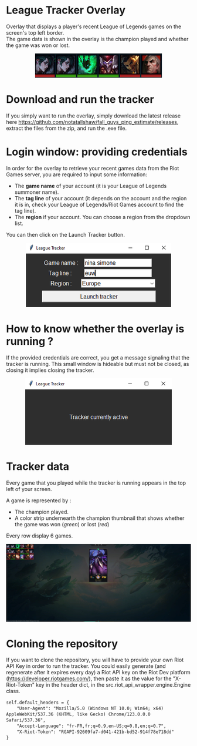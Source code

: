 # League Tracker Overlay 

Overlay that displays a player's recent League of Legends games on the screen's top left border. \
The game data is shown in the overlay is the champion played and whether the game was won or lost.

<p align='center'>
<img src="screenshots/single_row.png" alt="Tracker example"/>
<p>


# Download and run the tracker

If you simply want to run the overlay, simply download the latest release here https://github.com/notatallshaw/fall_guys_ping_estimate/releases, extract the files from the zip, and run the .exe file.

# Login window: providing credentials

In order for the overlay to retrieve your recent games data from the Riot Games server, you are required to input some information:
* The **game name** of your account (it is your League of Legends summoner name).
* The **tag line** of your account (it depends on the account and the region it is in, check your League of Legends/Riot Games account to find the tag line).
* The **region** if your account. You can choose a region from the dropdown list.

You can then click on the Launch Tracker button.

<p align='center'>
<img src="screenshots/login_window.png" alt="Login window"/>
<p>

# How to know whether the overlay is running ? 

If the provided credentials are correct, you get a message signaling that the tracker is running. This small window is hideable but must not be closed, as closing it implies closing the tracker.

<p align='center'>
<img src="screenshots/tracker_running.png" alt="Tracker running"/>
<p>

# Tracker data 

Every game that you played while the tracker is running appears in the top left of your screen.

A game is represented by : 
* The champion played.
* A color strip undernearth the champion thumbnail that shows whether the game was won (*green*) or lost (*red*)

Every row display 6 games.

<p align='center'>
<img src="screenshots/tracker_loading_screen.png" alt="Tracker loading screen"/>
<p>

# Cloning the repository

If you want to clone the repository, you will have to provide your own Riot API Key in order to run the tracker. You could easily generate (and regenerate after it expires every day) a Riot API key on the Riot Dev platform (https://developer.riotgames.com/), then paste it as the value for the "X-Riot-Token" key in the header dict, in the src.riot_api_wrapper.engine.Engine class. 

```
self.default_headers = {
    "User-Agent": "Mozilla/5.0 (Windows NT 10.0; Win64; x64) AppleWebKit/537.36 (KHTML, like Gecko) Chrome/123.0.0.0 Safari/537.36",
    "Accept-Language": "fr-FR,fr;q=0.9,en-US;q=0.8,en;q=0.7",
    "X-Riot-Token": "RGAPI-92609fa7-d041-421b-bd52-914f78e718dd"
}
```
